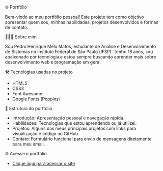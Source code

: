 🌐 Portfólio

Bem-vindo ao meu portfólio pessoal! Este projeto tem como objetivo apresentar quem sou, minhas habilidades, projetos desenvolvidos e formas de contato. 

👨🏾‍💻 Sobre mim

Sou Pedro Henrique Melo Matos, estudante de Análise e Desenvolvimento de Sistemas no Instituto Federal de São Paulo (IFSP). Tenho 18 anos, sou apaixonado por tecnologia e estou sempre buscando aprender mais sobre desenvolvimento web e programação em geral.

🛠️ Tecnologias usadas no projeto

* HTML5
* CSS3
* Font Awesome
* Google Fonts (Poppins)


📁 Estrutura do portfólio

* Introdução: Apresentação pessoal e navegação rápida.
* Habilidades: Tecnologias que estou aprendendo ou já utilizei.
* Projetos: Alguns dos meus principais projetos com links para visualização e código no GitHub.
* Contato: Formulário funcional para envio de mensagens diretamente para meu email.

🌐 Acesse o portfólio

* [Clique aqui para acessar o site](https://pedromelomatos.github.io/portifolio/)
